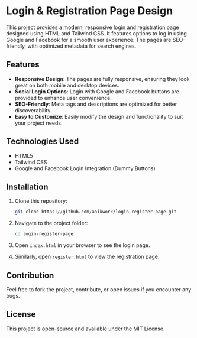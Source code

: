 # Login & Registration Page Design

This project provides a modern, responsive login and registration page designed using HTML and Tailwind CSS. It features options to log in using Google and Facebook for a smooth user experience. The pages are SEO-friendly, with optimized metadata for search engines.

## Features

- **Responsive Design**: The pages are fully responsive, ensuring they look great on both mobile and desktop devices.
- **Social Login Options**: Login with Google and Facebook buttons are provided to enhance user convenience.
- **SEO-Friendly**: Meta tags and descriptions are optimized for better discoverability.
- **Easy to Customize**: Easily modify the design and functionality to suit your project needs.

## Technologies Used

- HTML5
- Tailwind CSS
- Google and Facebook Login Integration (Dummy Buttons)

## Installation

1. Clone this repository:
    ```bash
    git clone https://github.com/anikwork/login-register-page.git
    ```

2. Navigate to the project folder:
    ```bash
    cd login-register-page
    ```

3. Open `index.html` in your browser to see the login page.

4. Similarly, open `register.html` to view the registration page.

## Contribution

Feel free to fork the project, contribute, or open issues if you encounter any bugs.

## License

This project is open-source and available under the MIT License.
